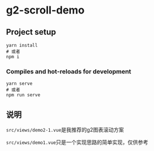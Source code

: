 # g2-scroll-demo

## Project setup
```
yarn install
# 或者
npm i
```

### Compiles and hot-reloads for development
```
yarn serve
# 或者
npm run serve
```

## 说明
`src/views/demo2-1.vue`是我推荐的g2图表滚动方案

`src/views/demo1.vue`只是一个实现思路的简单实现，仅供参考
